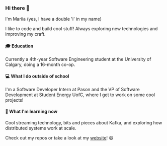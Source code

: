 ### Hi there 👋

I'm Mariia (yes, I have a double 'i' in my name)

I like to code and build cool stuff! Always exploring new technologies and improving my craft.


#### 🎓 Education  
Currently a 4th-year Software Engineering student at the University of Calgary, doing a 16-month co-op.


#### 💻 What I do outside of school  
I'm a Software Developer Intern at Pason and the VP of Software Development at Student Energy UofC, where I get to work on some cool projects!


#### 🚀 What I'm learning now  
Cool streaming technology, bits and pieces about Kafka, and exploring how distributed systems work at scale.


Check out my repos or take a look at my [website](https://podgaietska.me/)! 😄

<!--
**podgaietska/podgaietska** is a ✨ _special_ ✨ repository because its `README.md` (this file) appears on your GitHub profile.

Here are some ideas to get you started:

- 🔭 I’m currently working on ...
- 🌱 I’m currently learning ...
- 👯 I’m looking to collaborate on ...
- 🤔 I’m looking for help with ...
- 💬 Ask me about ...
- 📫 How to reach me: ...
- 😄 Pronouns: ...
- ⚡ Fun fact: ...
-->
